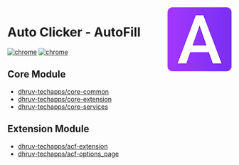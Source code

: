 <!-- markdownlint-disable-next-line no-inline-html-->
<img src="static/favicons/favicon144.png" align="right" alt="">

# Auto Clicker - AutoFill

[![chrome][img-chrome]][link-chrome]
[![chrome][img-chrome-users]][link-chrome]

## Core Module
- [dhruv-techapps/core-common](https://github.com/Dhruv-Techapps/core-common)
- [dhruv-techapps/core-extension](https://github.com/Dhruv-Techapps/core-extension)
- [dhruv-techapps/core-services](https://github.com/Dhruv-Techapps/core-services)
## Extension Module
- [dhruv-techapps/acf-extension](https://github.com/Dhruv-Techapps/acf-extnsion)
- [dhruv-techapps/acf-options_page](https://github.com/Dhruv-Techapps/acf-options_page)


[img-chrome-users]:https://img.shields.io/chrome-web-store/users/iapifmceeokikomajpccajhjpacjmibe

[img-chrome]:https://img.shields.io/chrome-web-store/stars/iapifmceeokikomajpccajhjpacjmibe?label=chrome&logo=googlechrome&logoColor=white
[link-chrome]:https://chrome.google.com/webstore/detail/auto-clicker-autofill/iapifmceeokikomajpccajhjpacjmibe

